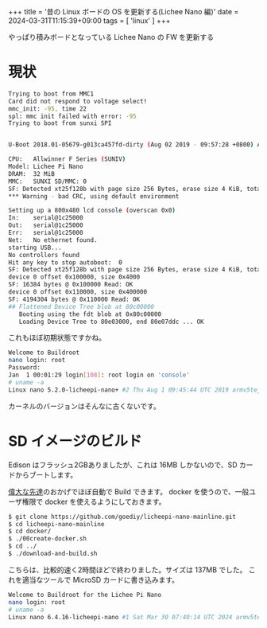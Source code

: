 +++
title = '昔の Linux ボードの OS を更新する(Lichee Nano 編)'
date = 2024-03-31T11:15:39+09:00
tags = [ 'linux' ]
+++

やっぱり積みボードとなっている Lichee Nano の FW を更新する

# 現状

```bash
Trying to boot from MMC1
Card did not respond to voltage select!
mmc_init: -95, time 22
spl: mmc init failed with error: -95
Trying to boot from sunxi SPI


U-Boot 2018.01-05679-g013ca457fd-dirty (Aug 02 2019 - 09:57:28 +0800) Allwinner Technology

CPU:   Allwinner F Series (SUNIV)
Model: Lichee Pi Nano
DRAM:  32 MiB
MMC:   SUNXI SD/MMC: 0
SF: Detected xt25f128b with page size 256 Bytes, erase size 4 KiB, total 16 MiB
*** Warning - bad CRC, using default environment

Setting up a 800x480 lcd console (overscan 0x0)
In:    serial@1c25000
Out:   serial@1c25000
Err:   serial@1c25000
Net:   No ethernet found.
starting USB...
No controllers found
Hit any key to stop autoboot:  0
SF: Detected xt25f128b with page size 256 Bytes, erase size 4 KiB, total 16 MiB
device 0 offset 0x100000, size 0x4000
SF: 16384 bytes @ 0x100000 Read: OK
device 0 offset 0x110000, size 0x400000
SF: 4194304 bytes @ 0x110000 Read: OK
## Flattened Device Tree blob at 80c00000
   Booting using the fdt blob at 0x80c00000
   Loading Device Tree to 80e03000, end 80e07ddc ... OK
```

これもほぼ初期状態ですかね。

```bash
Welcome to Buildroot
nano login: root
Password:
Jan  1 00:01:29 login[108]: root login on 'console'
# uname -a
Linux nano 5.2.0-licheepi-nano+ #2 Thu Aug 1 09:45:44 UTC 2019 armv5tejl GNU/Linux
```

カーネルのバージョンはそんなに古くないです。

# SD イメージのビルド

Edison はフラッシュ2GBありましたが、これは 16MB しかないので、SD カードからブートします。

[偉大な先達](https://github.com/goediy/licheepi-nano-mainline/blob/main/README-j.md)のおかげでほぼ自動で Build できます。
docker を使うので、一般ユーザ権限で docker を使えるようにしておきます。

```bash
$ git clone https://github.com/goediy/licheepi-nano-mainline.git
$ cd licheepi-nano-mainline
$ cd docker/
$ ./00create-docker.sh
$ cd ../
$ ./download-and-build.sh
```

こちらは、比較的速く2時間ほどで終わりました。サイズは 137MB でした。
これを適当なツールで MicroSD カードに書き込みます。

```bash
Welcome to Buildroot for the Lichee Pi Nano
nano login: root
# uname -a
Linux nano 6.4.16-licheepi-nano #1 Sat Mar 30 07:40:14 UTC 2024 armv5tejl GNU/Linux
```